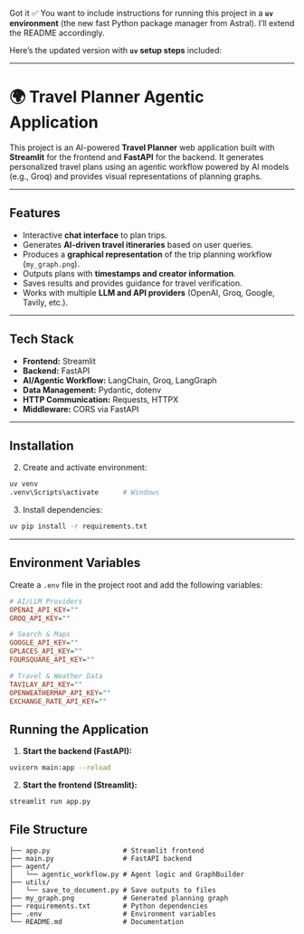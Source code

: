 Got it ✅ You want to include instructions for running this project in a **`uv` environment** (the new fast Python package manager from Astral). I’ll extend the README accordingly.

Here’s the updated version with **`uv` setup steps** included:

---

# 🌍 Travel Planner Agentic Application

This project is an AI-powered **Travel Planner** web application built with **Streamlit** for the frontend and **FastAPI** for the backend. It generates personalized travel plans using an agentic workflow powered by AI models (e.g., Groq) and provides visual representations of planning graphs.

---

## Features

* Interactive **chat interface** to plan trips.
* Generates **AI-driven travel itineraries** based on user queries.
* Produces a **graphical representation** of the trip planning workflow (`my_graph.png`).
* Outputs plans with **timestamps and creator information**.
* Saves results and provides guidance for travel verification.
* Works with multiple **LLM and API providers** (OpenAI, Groq, Google, Tavily, etc.).

---

## Tech Stack

* **Frontend:** Streamlit
* **Backend:** FastAPI
* **AI/Agentic Workflow:** LangChain, Groq, LangGraph
* **Data Management:** Pydantic, dotenv
* **HTTP Communication:** Requests, HTTPX
* **Middleware:** CORS via FastAPI

---

## Installation
2. Create and activate environment:

```bash
uv venv
.venv\Scripts\activate      # Windows
```

3. Install dependencies:

```bash
uv pip install -r requirements.txt
```

---

## Environment Variables

Create a `.env` file in the project root and add the following variables:

```ini
# AI/LLM Providers
OPENAI_API_KEY=""
GROQ_API_KEY=""

# Search & Maps
GOOGLE_API_KEY=""
GPLACES_API_KEY=""
FOURSQUARE_API_KEY=""

# Travel & Weather Data
TAVILAY_API_KEY=""
OPENWEATHERMAP_API_KEY=""
EXCHANGE_RATE_API_KEY=""
```

## Running the Application

1. **Start the backend (FastAPI):**

```bash
uvicorn main:app --reload
```

2. **Start the frontend (Streamlit):**

```bash
streamlit run app.py
```

## File Structure

```
├── app.py                  # Streamlit frontend
├── main.py                 # FastAPI backend
├── agent/
│   └── agentic_workflow.py # Agent logic and GraphBuilder
├── utils/
│   └── save_to_document.py # Save outputs to files
├── my_graph.png            # Generated planning graph
├── requirements.txt        # Python dependencies
├── .env                    # Environment variables
└── README.md               # Documentation
